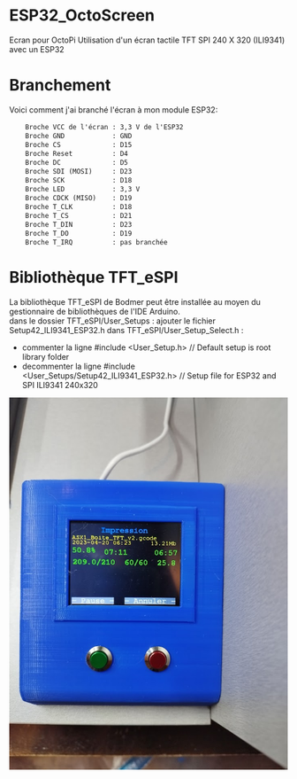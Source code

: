 # ESP32_OctoScreen
Ecran pour OctoPi
Utilisation d'un écran tactile TFT SPI 240 X 320 (ILI9341) avec un ESP32 

# Branchement #
Voici comment j'ai branché l'écran à mon module ESP32:
```
    Broche VCC de l'écran : 3,3 V de l'ESP32
    Broche GND            : GND 
    Broche CS             : D15 
    Broche Reset          : D4 
    Broche DC             : D5
    Broche SDI (MOSI)     : D23
    Broche SCK            : D18
    Broche LED            : 3,3 V 
    Broche CDCK (MISO)    : D19
    Broche T_CLK          : D18
    Broche T_CS           : D21
    Broche T_DIN          : D23
    Broche T_DO           : D19
    Broche T_IRQ          : pas branchée
```    
 
# Bibliothèque TFT_eSPI #
La bibliothèque TFT_eSPI de Bodmer peut être installée au moyen du gestionnaire de bibliothèques de l'IDE Arduino.    
dans le dossier TFT_eSPI/User_Setups : ajouter le fichier Setup42_ILI9341_ESP32.h
dans TFT_eSPI/User_Setup_Select.h :
- commenter la ligne   #include <User_Setup.h>                        // Default setup is root library folder
- decommenter la ligne #include <User_Setups/Setup42_ILI9341_ESP32.h> // Setup file for ESP32 and SPI ILI9341 240x320


 ![photo](https://github.com/vgrioche/ESP32_OctoScreen/blob/main/IMG_20230420_153549.jpg)


